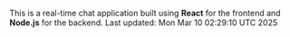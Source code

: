 This is a real-time chat application built using **React** for the frontend and **Node.js** for the backend.
Last updated: Mon Mar 10 02:29:10 UTC 2025
